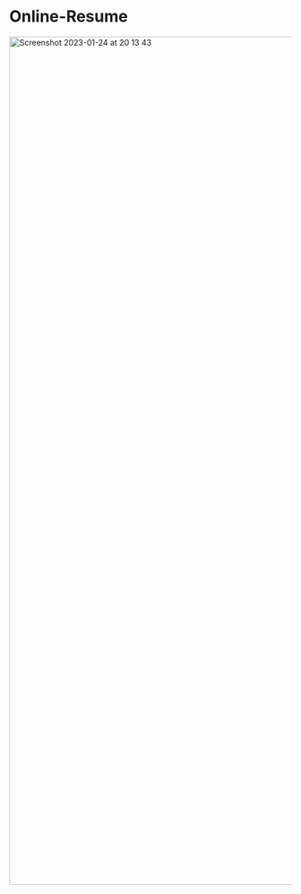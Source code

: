 # Online-Resume

<img width="1512" alt="Screenshot 2023-01-24 at 20 13 43" src="https://user-images.githubusercontent.com/103919889/214375391-51d0fc55-0e95-46e0-b7cc-5c0e736d6542.png">
